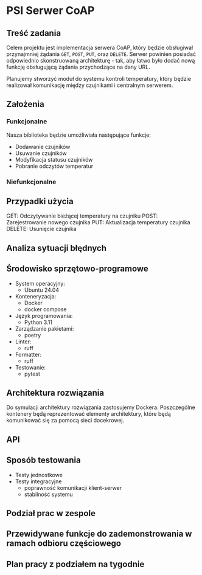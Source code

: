 # PSI Serwer CoAP

## Treść zadania

Celem projektu jest implementacja serwera CoAP, który będzie obsługiwał przynajmniej żądania `GET`, `POST`, `PUT`, oraz `DELETE`.
Serwer powinien posiadać odpowiednio skonstruowaną architekturę - tak, aby łatwo było dodać nową funkcję obsługującą żądania przychodzące na dany URL.

Planujemy stworzyć moduł do systemu kontroli temperatury, który będzie realizował komunikację między czujnikami i centralnym serwerem.

## Założenia

### Funkcjonalne

Nasza biblioteka będzie umożliwiała następujące funkcje:
- Dodawanie czujników
- Usuwanie czujników
- Modyfikacja statusu czujników
- Pobranie odczytów temperatur

### Niefunkcjonalne

## Przypadki użycia

GET: Odczytywanie bieżącej temperatury na czujniku
POST: Zarejestrowanie nowego czujnika
PUT: Aktualizacja temperatury czujnika
DELETE: Usunięcie czujnika

## Analiza sytuacji błędnych

## Środowisko sprzętowo-programowe

- System operacyjny:
  - Ubuntu 24.04
- Konteneryzacja:
  - Docker
  - docker compose
- Język programowania:
  - Python 3.11
- Zarządzanie pakietami:
  - poetry
- Linter:
  - ruff
- Formatter:
  - ruff
- Testowanie:
  - pytest

## Architektura rozwiązania

Do symulacji architektury rozwiązania zastosujemy Dockera. 
Poszczególne kontenery będą reprezentować elementy architektury, które będą komunikować się za pomocą sieci docekrowej.

## API

## Sposób testowania

- Testy jednostkowe
- Testy integracyjne 
  - poprawność komunikacji klient-serwer
  - stabilność systemu

## Podział prac w zespole

## Przewidywane funkcje do zademonstrowania w ramach odbioru częściowego

## Plan pracy z podziałem na tygodnie